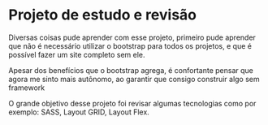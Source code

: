 # Projeto de estudo e revisão

Diversas coisas pude aprender com esse projeto, primeiro pude aprender que não é necessário utilizar o bootstrap para todos os projetos, e que é possível fazer um site completo sem ele. 

Apesar dos benefícios que o bootstrap agrega, é confortante pensar que agora me sinto mais autônomo, ao garantir que consigo construir algo sem framework

O grande objetivo desse projeto foi revisar algumas tecnologias como por exemplo: SASS, Layout GRID, Layout Flex.
